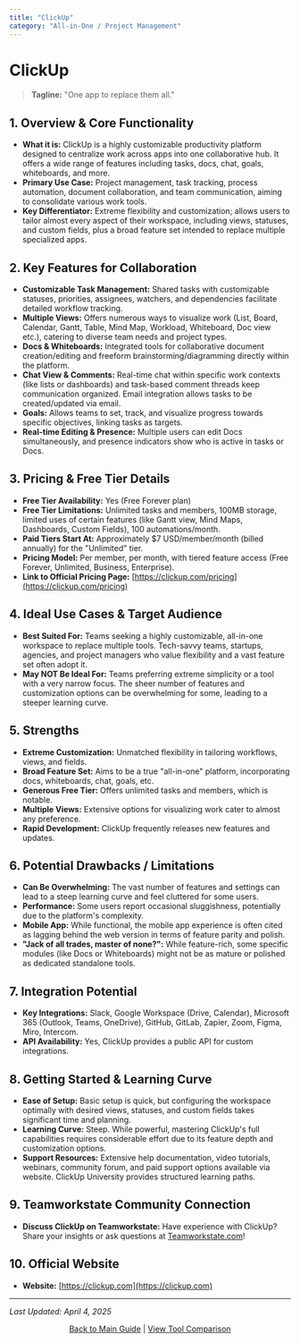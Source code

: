 ```yaml
---
title: "ClickUp"
category: "All-in-One / Project Management" 
---
```


# ClickUp

> **Tagline:** "One app to replace them all."

## 1. Overview & Core Functionality

*   **What it is:** ClickUp is a highly customizable productivity platform designed to centralize work across apps into one collaborative hub. It offers a wide range of features including tasks, docs, chat, goals, whiteboards, and more.
*   **Primary Use Case:** Project management, task tracking, process automation, document collaboration, and team communication, aiming to consolidate various work tools.
*   **Key Differentiator:** Extreme flexibility and customization; allows users to tailor almost every aspect of their workspace, including views, statuses, and custom fields, plus a broad feature set intended to replace multiple specialized apps.

## 2. Key Features for Collaboration

*   **Customizable Task Management:** Shared tasks with customizable statuses, priorities, assignees, watchers, and dependencies facilitate detailed workflow tracking.
*   **Multiple Views:** Offers numerous ways to visualize work (List, Board, Calendar, Gantt, Table, Mind Map, Workload, Whiteboard, Doc view etc.), catering to diverse team needs and project types.
*   **Docs & Whiteboards:** Integrated tools for collaborative document creation/editing and freeform brainstorming/diagramming directly within the platform.
*   **Chat View & Comments:** Real-time chat within specific work contexts (like lists or dashboards) and task-based comment threads keep communication organized. Email integration allows tasks to be created/updated via email.
*   **Goals:** Allows teams to set, track, and visualize progress towards specific objectives, linking tasks as targets.
*   **Real-time Editing & Presence:** Multiple users can edit Docs simultaneously, and presence indicators show who is active in tasks or Docs.

## 3. Pricing & Free Tier Details

*   **Free Tier Availability:** Yes (Free Forever plan)
*   **Free Tier Limitations:** Unlimited tasks and members, 100MB storage, limited uses of certain features (like Gantt view, Mind Maps, Dashboards, Custom Fields), 100 automations/month.
*   **Paid Tiers Start At:** Approximately $7 USD/member/month (billed annually) for the "Unlimited" tier.
*   **Pricing Model:** Per member, per month, with tiered feature access (Free Forever, Unlimited, Business, Enterprise).
*   **Link to Official Pricing Page:** [https://clickup.com/pricing](https://clickup.com/pricing)

## 4. Ideal Use Cases & Target Audience

*   **Best Suited For:** Teams seeking a highly customizable, all-in-one workspace to replace multiple tools. Tech-savvy teams, startups, agencies, and project managers who value flexibility and a vast feature set often adopt it.
*   **May NOT Be Ideal For:** Teams preferring extreme simplicity or a tool with a very narrow focus. The sheer number of features and customization options can be overwhelming for some, leading to a steeper learning curve.

## 5. Strengths

*   **Extreme Customization:** Unmatched flexibility in tailoring workflows, views, and fields.
*   **Broad Feature Set:** Aims to be a true "all-in-one" platform, incorporating docs, whiteboards, chat, goals, etc.
*   **Generous Free Tier:** Offers unlimited tasks and members, which is notable.
*   **Multiple Views:** Extensive options for visualizing work cater to almost any preference.
*   **Rapid Development:** ClickUp frequently releases new features and updates.

## 6. Potential Drawbacks / Limitations

*   **Can Be Overwhelming:** The vast number of features and settings can lead to a steep learning curve and feel cluttered for some users.
*   **Performance:** Some users report occasional sluggishness, potentially due to the platform's complexity.
*   **Mobile App:** While functional, the mobile app experience is often cited as lagging behind the web version in terms of feature parity and polish.
*   **"Jack of all trades, master of none?":** While feature-rich, some specific modules (like Docs or Whiteboards) might not be as mature or polished as dedicated standalone tools.

## 7. Integration Potential

*   **Key Integrations:** Slack, Google Workspace (Drive, Calendar), Microsoft 365 (Outlook, Teams, OneDrive), GitHub, GitLab, Zapier, Zoom, Figma, Miro, Intercom.
*   **API Availability:** Yes, ClickUp provides a public API for custom integrations.

## 8. Getting Started & Learning Curve

*   **Ease of Setup:** Basic setup is quick, but configuring the workspace optimally with desired views, statuses, and custom fields takes significant time and planning.
*   **Learning Curve:** Steep. While powerful, mastering ClickUp's full capabilities requires considerable effort due to its feature depth and customization options.
*   **Support Resources:** Extensive help documentation, video tutorials, webinars, community forum, and paid support options available via website. ClickUp University provides structured learning paths.

## 9. Teamworkstate Community Connection

*   **Discuss ClickUp on Teamworkstate:** Have experience with ClickUp? Share your insights or ask questions at [Teamworkstate.com](https://teamworkstate.com/)!

## 10. Official Website

*   **Website:** [https://clickup.com](https://clickup.com)

---

*Last Updated: April 4, 2025*

<p align="center"><a href="../README.md">Back to Main Guide</a> | <a href="../comparison-tables/tool-comparison.md">View Tool Comparison</a></p>

